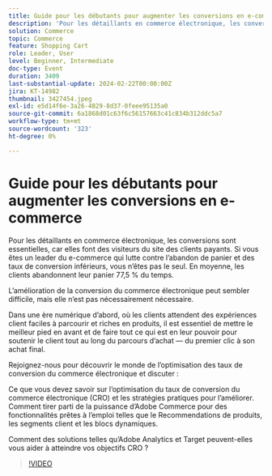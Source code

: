 ```yaml
---
title: Guide pour les débutants pour augmenter les conversions en e-commerce
description: 'Pour les détaillants en commerce électronique, les conversions sont essentielles, car elles font des visiteurs du site des clients payants. Si vous êtes un leader du e-commerce qui lutte contre l’abandon de panier et des taux de conversion inférieurs, vous n’êtes pas le seul. En moyenne, les clients abandonnent leur panier 77,5 % du temps. L’amélioration de la conversion du commerce électronique peut sembler délicate, mais elle ne l’est pas nécessairement. Dans une ère numérique, où les clients attendent des expériences client faciles à parcourir et riches en produits, il est essentiel de mettre votre meilleur pied en avant et de faire tout ce que vous pouvez pour soutenir le client tout au long du parcours d’achat, de son premier clic à son achat final.Join, où nous allons nous plonger dans le monde de l’optimisation des taux de conversion du commerce électronique et discuter : ce que vous devez savoir sur l’optimisation des taux de conversion du commerce électronique (CRO) et les stratégies pratiques pour l’améliorer. Comment utiliser la puissance d’Adobe Commerce pour  des fonctionnalités prêtes à l’emploi telles que Product Recommendations, Customer Segments et Dynamic Blocks. Comment des solutions telles qu’Adobe Analytics et Target peuvent vous aider à atteindre vos objectifs CRO.'
solution: Commerce
topic: Commerce
feature: Shopping Cart
role: Leader, User
level: Beginner, Intermediate
doc-type: Event
duration: 3409
last-substantial-update: 2024-02-22T00:00:00Z
jira: KT-14982
thumbnail: 3427454.jpeg
exl-id: e5d14f6e-3a26-4829-8d37-0feee95135a0
source-git-commit: 6a1868d01c63f6c56157663c41c834b312ddc5a7
workflow-type: tm+mt
source-wordcount: '323'
ht-degree: 0%

---
```


# Guide pour les débutants pour augmenter les conversions en e-commerce

Pour les détaillants en commerce électronique, les conversions sont essentielles, car elles font des visiteurs du site des clients payants. Si vous êtes un leader du e-commerce qui lutte contre l’abandon de panier et des taux de conversion inférieurs, vous n’êtes pas le seul. En moyenne, les clients abandonnent leur panier 77,5 % du temps.

L’amélioration de la conversion du commerce électronique peut sembler difficile, mais elle n’est pas nécessairement nécessaire.

Dans une ère numérique d’abord, où les clients attendent des expériences client faciles à parcourir et riches en produits, il est essentiel de mettre le meilleur pied en avant et de faire tout ce qui est en leur pouvoir pour soutenir le client tout au long du parcours d’achat — du premier clic à son achat final.

Rejoignez-nous pour découvrir le monde de l’optimisation des taux de conversion du commerce électronique et discuter :

Ce que vous devez savoir sur l’optimisation du taux de conversion du commerce électronique (CRO) et les stratégies pratiques pour l’améliorer.
Comment tirer parti de la puissance d’Adobe Commerce pour  des fonctionnalités prêtes à l’emploi telles que le Recommendations de produits, les segments client et les blocs dynamiques.

Comment des solutions telles qu’Adobe Analytics et Target peuvent-elles vous aider à atteindre vos objectifs CRO ?

>[!VIDEO](https://video.tv.adobe.com/v/3427454/?learn=on)

